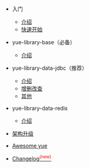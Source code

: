 * 入门

  * [介绍](README.md)
  * [快速开始](quickstart.md)

* yue-library-base（必备）

  * [介绍](base-介绍.md)

* yue-library-data-jdbc（推荐）

  * [介绍](data-jdbc-介绍.md)
  * [增删改查](data-jdbc-增删改查.md)
  * [其他](data-jdbc-其他.md)

* yue-library-data-redis

  * [介绍](data-redis-介绍.md)

* [架构升级](架构升级.md)
* [Awesome yue](awesome.md)
* [Changelog<sup style="color:red">(new)<sup>](changelog.md)

